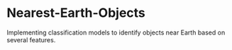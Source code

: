 # Nearest-Earth-Objects
Implementing classification models to identify objects near Earth based on several features.
